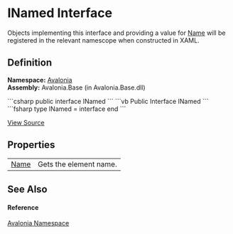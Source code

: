 # INamed Interface


Objects implementing this interface and providing a value for <a href="P_Avalonia_INamed_Name">Name</a> will be registered in the relevant namescope when constructed in XAML.



## Definition
**Namespace:** <a href="N_Avalonia">Avalonia</a>  
**Assembly:** Avalonia.Base (in Avalonia.Base.dll)

<Tabs groupId="api-code-preview">
<TabItem value="csharp" label="C#">
```csharp
public interface INamed
```
</TabItem>
<TabItem value="vb" label="VB">
```vb
Public Interface INamed
```
</TabItem>
<TabItem value="fsharp" label="F#">
```fsharp
type INamed = interface end
```
</TabItem>
</Tabs>



<a href="https://github.com/AvaloniaUI/Avalonia/tree/master/src/Avalonia.Base/INamed.cs" title="View the source code">View Source</a>



## Properties
<table>
<tr>
<td><a href="P_Avalonia_INamed_Name">Name</a></td>
<td>Gets the element name.</td>
</tr>
</table>

## See Also


#### Reference
<a href="N_Avalonia">Avalonia Namespace</a>  

